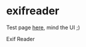exifreader
==========

Test page [here](http://axelo.github.io/exifreader/test/), mind the UI ;)

Exif Reader
